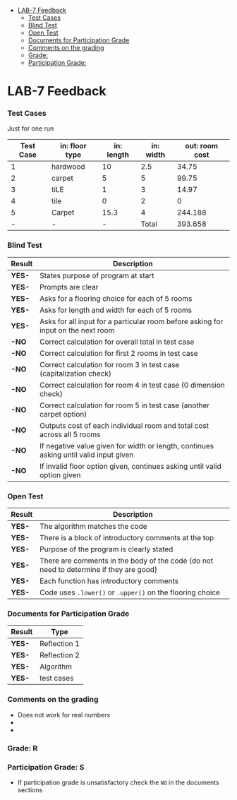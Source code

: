 

- [LAB-7 Feedback](#lab-7-feedback)
    - [Test Cases](#test-cases)
    - [Blind Test](#blind-test)
    - [Open Test](#open-test)
    - [Documents for Participation Grade](#documents-for-participation-grade)
    - [Comments on the grading](#comments-on-the-grading)
    - [Grade:](#grade)
    - [Participation Grade:](#participation-grade)

# LAB-7 Feedback

### Test Cases

Just for one run

| Test Case | in: floor type | in: length | in: width | out: room cost |
|-----------|----------------|------------|-----------|----------------|
| 1         | hardwood       | 10         | 2.5       | 34.75          |
| 2         | carpet         | 5          | 5         | 99.75          |
| 3         | tiLE           | 1          | 3         | 14.97          |
| 4         | tile           | 0          | 2         | 0              |
| 5         | Carpet         | 15.3       | 4         | 244.188        |
|     -     |         -      |      -     |Total      | 393.658        |

### Blind Test

| Result   | Description                                                              |
|----------|--------------------------------------------------------------------------|
| **YES-** | States purpose of program at start                                      |
| **YES-** | Prompts are clear                                                        |
| **YES-** | Asks for a flooring choice for each of 5 rooms                          |
| **YES-** | Asks for length and width for each of 5 rooms                           |
| **YES-** | Asks for all input for a particular room before asking for input on the next room |
| **-NO** | Correct calculation for overall total in test case                      |
| **-NO** | Correct calculation for first 2 rooms in test case                      |
| **-NO** | Correct calculation for room 3 in test case (capitalization check)      |
| **-NO** | Correct calculation for room 4 in test case (0 dimension check)         |
| **-NO** | Correct calculation for room 5 in test case (another carpet option)     |
| **-NO** | Outputs cost of each individual room and total cost across all 5 rooms  |
| **-NO** | If negative value given for width or length, continues asking until valid input given |
| **-NO** | If invalid floor option given, continues asking until valid option given |

### Open Test
| Result     | Description                                                              |
|------------|--------------------------------------------------------------------------|
| **YES-** | The algorithm matches the code                                           |
| **YES-** | There is a block of introductory comments at the top                    |
| **YES-** | Purpose of the program is clearly stated |  
| **YES-** | There are comments in the body of the code (do not need to determine if they are good) |
| **YES-** | Each function has introductory comments                                 |
| **YES-** | Code uses `.lower()` or `.upper()` on the flooring choice               |



### Documents for Participation Grade

|Result         |Type            |
|---------------|----------------|
|**YES-** | Reflection 1   |
|**YES-** | Reflection 2   |
|**YES-** | Algorithm      |
|**YES-** | test cases      |

### Comments on the grading
- Does not work for real numbers
- 
- 
### Grade: R

### Participation Grade: S
 - If participation grade is unsatisfactory check the `NO` in the documents sections
